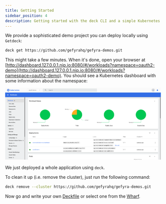```yaml
---
title: Getting Started
sidebar_position: 4
description: Getting started with the deck CLI and a simple Kubernetes environment
---
```


We provide a sophisticated demo project you can deploy locally using `Getdeck`:

```bash
deck get https://github.com/gefyrahq/gefyra-demos.git
```

This might take a few minutes. When it's done, open your browser at
[http://dashboard.127.0.0.1.nip.io:8080/#/workloads?namespace=oauth2-demo](http://dashboard.127.0.0.1.nip.io:8080/#/workloads?namespace=oauth2-demo).
You should see a Kubernetes dashboard with some information about the namespace:

![Kubernetes Dashboard](/img/kubernetes_dashboard.png)

We just deployed a whole application using `deck`.

To clean it up (i.e. remove the cluster), just run the following command:

```bash
deck remove --cluster https://github.com/gefyrahq/gefyra-demos.git
```

Now go and write your own [Deckfile](/docs/deckfile-specs/) or select one from the [Wharf](/wharf/).
